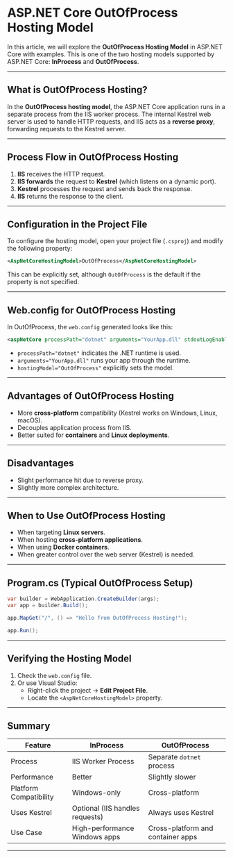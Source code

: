 
# ASP.NET Core OutOfProcess Hosting Model

In this article, we will explore the **OutOfProcess Hosting Model** in ASP.NET Core with examples. This is one of the two hosting models supported by ASP.NET Core: **InProcess** and **OutOfProcess**.

---

## What is OutOfProcess Hosting?

In the **OutOfProcess hosting model**, the ASP.NET Core application runs in a separate process from the IIS worker process. The internal Kestrel web server is used to handle HTTP requests, and IIS acts as a **reverse proxy**, forwarding requests to the Kestrel server.

---

## Process Flow in OutOfProcess Hosting

1. **IIS** receives the HTTP request.
2. **IIS forwards** the request to **Kestrel** (which listens on a dynamic port).
3. **Kestrel** processes the request and sends back the response.
4. **IIS** returns the response to the client.

---

## Configuration in the Project File

To configure the hosting model, open your project file (`.csproj`) and modify the following property:

```xml
<AspNetCoreHostingModel>OutOfProcess</AspNetCoreHostingModel>
```

This can be explicitly set, although `OutOfProcess` is the default if the property is not specified.

---

## Web.config for OutOfProcess Hosting

In OutOfProcess, the `web.config` generated looks like this:

```xml
<aspNetCore processPath="dotnet" arguments="YourApp.dll" stdoutLogEnabled="false" hostingModel="OutOfProcess" />
```

- `processPath="dotnet"` indicates the .NET runtime is used.
- `arguments="YourApp.dll"` runs your app through the runtime.
- `hostingModel="OutOfProcess"` explicitly sets the model.

---

## Advantages of OutOfProcess Hosting

- More **cross-platform** compatibility (Kestrel works on Windows, Linux, macOS).
- Decouples application process from IIS.
- Better suited for **containers** and **Linux deployments**.

---

## Disadvantages

- Slight performance hit due to reverse proxy.
- Slightly more complex architecture.

---

## When to Use OutOfProcess Hosting

- When targeting **Linux servers**.
- When hosting **cross-platform applications**.
- When using **Docker containers**.
- When greater control over the web server (Kestrel) is needed.

---

## Program.cs (Typical OutOfProcess Setup)

```csharp
var builder = WebApplication.CreateBuilder(args);
var app = builder.Build();

app.MapGet("/", () => "Hello from OutOfProcess Hosting!");

app.Run();
```

---

## Verifying the Hosting Model

1. Check the `web.config` file.
2. Or use Visual Studio:
   - Right-click the project → **Edit Project File**.
   - Locate the `<AspNetCoreHostingModel>` property.

---

## Summary

| Feature                     | InProcess                     | OutOfProcess                      |
|----------------------------|-------------------------------|-----------------------------------|
| Process                    | IIS Worker Process            | Separate `dotnet` process         |
| Performance                | Better                        | Slightly slower                   |
| Platform Compatibility     | Windows-only                  | Cross-platform                    |
| Uses Kestrel               | Optional (IIS handles requests)| Always uses Kestrel               |
| Use Case                   | High-performance Windows apps | Cross-platform and container apps |

---

